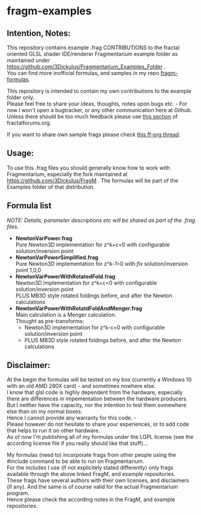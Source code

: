 # fragm-examples

## Intention, Notes:
This repository contains example .frag CONTRIBUTIONS to the fractal oriented GLSL shader IDE/renderer Fragmentarium example folder as maintained under https://github.com/3Dickulus/Fragmentarium_Examples_Folder .    
You can find more inofficial formulas, and samples in my repo [fragm-formulas](https://github.com/gannjondal/fragm-formulas).   
   
This repository is intended to contain my own contributions to the example folder only.   
Please feel free to share your ideas, thoughts, notes upon bugs etc. - For now I won't open a bugtracker, or any other communication here at Github.   
Unless there should be too much feedback please use [this section](https://fractalforums.org/fragmentarium/17/) of fractalforums.org.   
   
If you want to share own sample frags please check [this ff-org thread](https://fractalforums.org/index.php?topic=3488.0).   
   
## Usage:
To use this .frag files you should generally know how to work with Fragmentarium, especially the fork maintained at https://github.com/3Dickulus/FragM .
The formulas will be part of the Examples folder of that distribution.    
   
## Formula list
_NOTE:  Details, parameter descriptions etc will be shared as part of the .frag files._   
- **NewtonVarPower.frag**    
  Pure Newton3D implementation for z^k+c=0 with configurable solution/inversion point    
- **NewtonVarPowerSimplified.frag**    
  Pure Newton3D implementation for z^k-_1_=0 with _fix_ solution/inversion point 1,0,0
- **NewtonVarPowerWithRotatedFold.frag**    
  Newton3D implementation for z^k+c=0 with configurable solution/inversion point    
  PLUS MB3D style rotated foldings before, and after the Newton calculations    
- **NewtonVarPowerWithRotatdFoldAndMenger.frag**    
  Main calculation is a Menger calculation.    
  Thought as pre-transforms:     
  + Newton3D implementation for z^k-c=0 with configurable solution/inversion point    
  + PLUS MB3D style rotated foldings before, and after the Newton calculations    
 
    
## Disclaimer:
At the begin the formulas will be tested on my box (currently a Windows 10 with an old AMD 280X card) - and sometimes nowhere else.     
I know that glsl code is highly dependent from the hardware, especially there are differences in impementation between the hardware producers.   
But I neither have the capacity, nor the intention to test them somewhere else than on my normal boxes.   
Hence I cannot provide any warranty for this code. -    
Please however do not hesitate to share your experiences, or to add code that helps to run it on other hardware.   
As of now I'm publishing all of my formulas under the LGPL license (see the according license file if you really should like that stuff)...   

My formulas (need to) incorporate frags from other people using the \#include command to be able to run on Fragmentarium.   
For the includes I use (if not explicitely stated differently) only frags available through the above linked FragM, and example repositories.    
These frags have several authors with their own licenses, and disclaimers (if any). And the same is of course valid for the actual Fragmentarium program.   
Hence please check the according notes in the FragM, and example repositories.   
